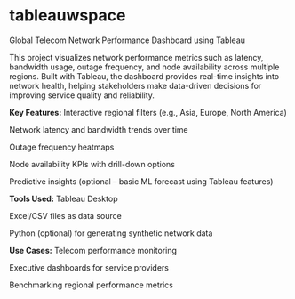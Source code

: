 # tableauwspace
Global Telecom Network Performance Dashboard using Tableau


This project visualizes network performance metrics such as latency, bandwidth usage, outage frequency, and node availability across multiple regions. Built with Tableau, the dashboard provides real-time insights into network health, helping stakeholders make data-driven decisions for improving service quality and reliability.

**Key Features:**
Interactive regional filters (e.g., Asia, Europe, North America)

Network latency and bandwidth trends over time

Outage frequency heatmaps

Node availability KPIs with drill-down options

Predictive insights (optional – basic ML forecast using Tableau features)

**Tools Used:**
Tableau Desktop

Excel/CSV files as data source

Python (optional) for generating synthetic network data

**Use Cases:**
Telecom performance monitoring

Executive dashboards for service providers

Benchmarking regional performance metrics
